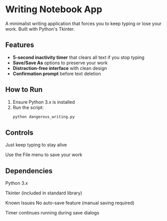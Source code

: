 # Writing Notebook App  

A minimalist writing application that forces you to keep typing or lose your work. Built with Python's Tkinter.  

## Features  
- **5-second inactivity timer** that clears all text if you stop typing  
- **Save/Save As** options to preserve your work  
- **Distraction-free interface** with clean design  
- **Confirmation prompt** before text deletion  

## How to Run  
1. Ensure Python 3.x is installed  
2. Run the script:  
   ```bash  
   python dangerous_writing.py
   ```
## Controls
Just keep typing to stay alive

Use the File menu to save your work

## Dependencies
Python 3.x

Tkinter (included in standard library)

Known Issues
No auto-save feature (manual saving required)

Timer continues running during save dialogs
